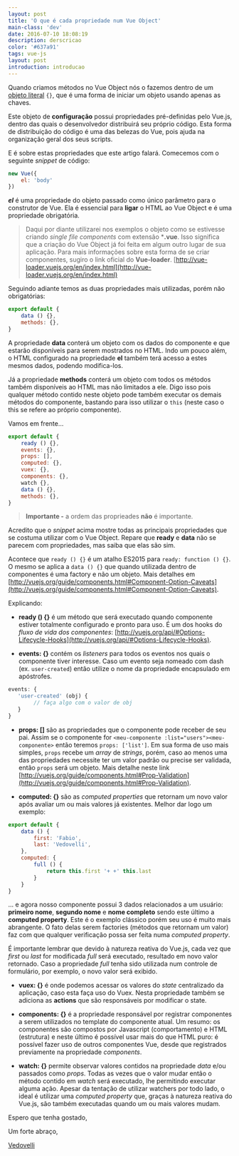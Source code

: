 ```yaml
---
layout: post
title: 'O que é cada propriedade num Vue Object'
main-class: 'dev'
date: 2016-07-10 18:08:19 
description: derscricao
color: '#637a91'
tags: vue-js
layout: post
introduction: introducao
---
```


Quando criamos métodos no Vue Object nós o fazemos dentro de um [objeto literal](http://blog.caelum.com.br/criacao-de-objetos-em-javascript/) `{}`, que é uma forma de iniciar um objeto usando apenas as chaves.

Este objeto de **configuração** possui propriedades pré-definidas pelo Vue.js, dentro das quais o desenvolvedor distribuirá seu próprio código. Esta forma de distribuição do código é uma das belezas do Vue, pois ajuda na organização geral dos seus scripts.

E é sobre estas propriedades que este artigo falará. Comecemos com o seguinte *snippet* de código:

```javascript
new Vue({
    el: 'body'
})
```

***el*** é uma propriedade do objeto passado como único parâmetro para o construtor de Vue. Ela é essencial para **ligar** o HTML ao Vue Object e é uma propriedade obrigatória.

> Daqui por diante utilizarei nos exemplos o objeto como se estivesse criando *single file components* com extensão ***.vue**. Isso significa que a criação do Vue Object já foi feita em algum outro lugar de sua aplicação. Para mais informações sobre esta forma de se criar componentes, sugiro o link oficial do **Vue-loader**. [http://vue-loader.vuejs.org/en/index.html](http://vue-loader.vuejs.org/en/index.html)

Seguindo adiante temos as duas propriedades mais utilizadas, porém não obrigatórias:

```javascript
export default {
    data () {},
    methods: {},
}
```

A propriedade **data** conterá um objeto com os dados do componente e que estarão disponíveis para serem mostrados no HTML. Indo um pouco além, o HTML configurado na propriedade **el** também terá acesso a estes mesmos dados, podendo modifica-los.

Já a propriedade **methods** conterá um objeto com todos os métodos também disponíveis ao HTML mas não limitados a ele. Digo isso pois qualquer método contido neste objeto pode também executar os demais métodos do componente, bastando para isso utilizar o `this` (neste caso o this se refere ao próprio componente).

Vamos em frente...

```javascript
export default {
    ready () {},
    events: {},
    props: [],
    computed: {},
    vuex: {},
    components: {},
    watch {},
    data () {},
    methods: {},
}
```

>**Importante -** a ordem das proprieades **não** é importante.

Acredito que o *snippet* acima mostre todas as principais propriedades que se costuma utilizar com o Vue Object. Repare que **ready** e **data** não se parecem com propriedades, mas saiba que elas são sim.

Acontece que `ready () {}` é um atalho ES2015 para `ready: function () {}`. O mesmo se aplica a `data () {}` que quando utilizada dentro de componentes é uma factory e não um objeto. Mais detalhes em [http://vuejs.org/guide/components.html#Component-Option-Caveats](http://vuejs.org/guide/components.html#Component-Option-Caveats).

Explicando:

* **ready () {}** é um método que será executado quando componente estiver totalmente configurado e pronto para uso. É um dos hooks do *fluxo de vida dos componentes*: [http://vuejs.org/api/#Options-Lifecycle-Hooks](http://vuejs.org/api/#Options-Lifecycle-Hooks).

* **events: {}** contém os *listeners* para todos os eventos nos quais o componente tiver interesse. Caso um evento seja nomeado com dash (ex. `user-created`) então utilize o nome da propriedade encapsulado em apóstrofes.
```javascript
events: {
   'user-created' (obj) {
        // faça algo com o valor de obj
   }
}
```
* **props: []** são as propriedades que o componente pode receber de seu pai. Assim se o componente for `<meu-componente :list="users"><meu-componente>` então teremos `props: ['list']`. Em sua forma de uso mais simples, `props` recebe um *array* de *strings*, porém, caso ao menos uma das propriedades necessite ter um valor padrão ou precise ser validada, então `props` será um objeto. Mais detalhe neste link [http://vuejs.org/guide/components.html#Prop-Validation](http://vuejs.org/guide/components.html#Prop-Validation).

* **computed: {}** são as *computed properties* que retornam um novo valor após avaliar um ou mais valores já existentes. Melhor dar logo um exemplo:

```javascript
export default {
    data () {
        first: 'Fabio',
        last: 'Vedovelli',
    },
    computed: {
        full () {
            return this.first '+ +' this.last
        }
    }
}
```
... e agora nosso componente possui 3 dados relacionados a um usuário: **primeiro nome**, **segundo nome** e **nome completo** sendo este último a **computed property**. Este é o exemplo clássico porém seu uso é muito mais abrangente. O fato delas serem factories (métodos que retornam um valor) faz com que qualquer verificação possa ser feita numa *computed property*.

É importante lembrar que devido à natureza reativa do Vue.js, cada vez que *first* ou *last* for modificada *full* será executado, resultado em novo valor retornado. Caso a propriedade *full* tenha sido utilizada num controle de formulário, por exemplo, o novo valor será exibido.

* **vuex: {}** é onde podemos acessar os valores do *state* centralizado da aplicação, caso esta faça uso do Vuex. Nesta propriedade também se adiciona as **actions** que são responsáveis por modificar o state.

* **components: {}** é a propriedade responsável por registrar componentes a serem utilizados no template do componente atual. Um resumo: os componentes são compostos por Javascript (comportamento) e HTML (estrutura) e neste último é possível usar mais do que HTML puro: é possível fazer uso de outros componentes Vue, desde que registrados previamente na propriedade *components*.

* **watch: {}** permite observar valores contidos na propriedade *data* e/ou passados como *props*. Todas as vezes que o valor mudar então o método contido em *watch* será executado, lhe permitindo executar alguma ação. Apesar da tentação de utilizar watchers por todo lado, o ideal é utilizar uma *computed property* que, graças à natureza reativa do Vue.js, são também executadas quando um ou mais valores mudam.

Espero que tenha gostado,

Um forte abraço,

[Vedovelli](http://vedcasts.com.br)
